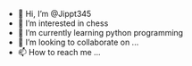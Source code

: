 - 👋 Hi, I’m @Jippt345
- 👀 I’m interested in chess
- 🌱 I’m currently learning python programming
- 💞️ I’m looking to collaborate on ...
- 📫 How to reach me ...

<!---
Jippt345/Jippt345 is a ✨ special ✨ repository because its `README.md` (this file) appears on your GitHub profile.
You can click the Preview link to take a look at your changes.
--->
